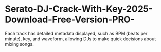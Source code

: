 # Serato-DJ-Crack-With-Key-2025-Download-Free-Version-PRO-
Each track has detailed metadata displayed, such as BPM (beats per minute), key, and waveform, allowing DJs to make quick decisions about mixing songs.
